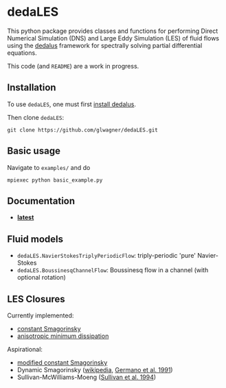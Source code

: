 # dedaLES

This python package provides classes and functions for performing
Direct Numerical Simulation (DNS) and Large Eddy Simulation (LES) 
of fluid flows using the [dedalus] framework for spectrally solving 
partial differential equations.

This code (and `README`) are a work in progress.

## Installation

To use `dedaLES`, one must first [install dedalus][install dedalus].

Then clone `dedaLES`:

```
git clone https://github.com/glwagner/dedaLES.git
```

## Basic usage

Navigate to `examples/` and do

```
mpiexec python basic_example.py
```

## Documentation

- [**latest**](https://dedales.readthedocs.io/en/latest/)

## Fluid models

* `dedaLES.NavierStokesTriplyPeriodicFlow`: triply-periodic 'pure' Navier-Stokes
* `dedaLES.BoussinesqChannelFlow`: Boussinesq flow in a channel (with optional rotation)

## LES Closures

Currently implemented:

* [constant Smagorinsky]
* [anisotropic minimum dissipation]

Aspirational:

* [modified constant Smagorinsky]
* Dynamic Smagorinsky ([wikipedia][wiki_dyn_smag], [Germano et al. 1991])
* Sullivan-McWilliams-Moeng ([Sullivan et al. 1994])

[constant Smagorinsky]: https://dedales.readthedocs.io/en/latest/closures/constantsmagorinsky.html
[modified constant Smagorinsky]: https://dedales.readthedocs.io/en/latest/closures/constantsmagorinsky.html
[anisotropic minimum dissipation]: https://dedales.readthedocs.io/en/latest/closures/amd.html

[wiki_dyn_smag]: https://en.wikipedia.org/wiki/Large_eddy_simulation#Germano_dynamic_model
[Germano et al. 1991]: https://aip.scitation.org/doi/abs/10.1063/1.857955
[Sullivan et al. 1994]: https://link.springer.com/article/10.1007/BF00713741

[install dedalus]: https://dedalus-project.readthedocs.io/en/latest/installation.html
[dedalus]: http://dedalus-project.org
